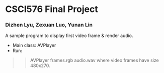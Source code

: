 # CSCI576 Final Project

### Dizhen Lyu, Zexuan Luo, Yunan Lin

A sample program to display first video frame & render audio.
- Main class: AVPlayer
- Run:
>> AVPlayer frames.rgb audio.wav
where video frames have size 480x270.

